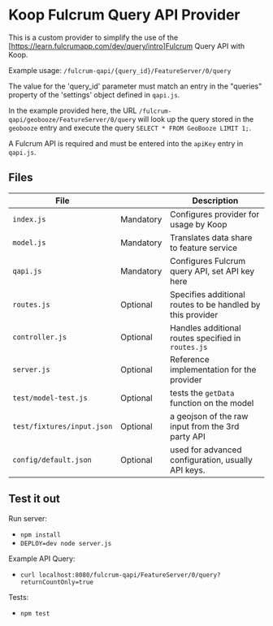 # Koop Fulcrum Query API Provider

This is a custom provider to simplify the use of the [https://learn.fulcrumapp.com/dev/query/intro]Fulcrum Query API with Koop.

Example usage: `/fulcrum-qapi/{query_id}/FeatureServer/0/query`

The value for the 'query_id' parameter must match an entry in the "queries" property of the 'settings' object defined in `qapi.js`.

In the example provided here, the URL `/fulcrum-qapi/geobooze/FeatureServer/0/query` will look up the query stored in the `geobooze` entry and execute the query `SELECT * FROM GeoBooze LIMIT 1;`.

A Fulcrum API is required and must be entered into the `apiKey` entry in `qapi.js`.

## Files

| File | | Description |
| --- | --- | --- |
| `index.js` | Mandatory | Configures provider for usage by Koop |
| `model.js` | Mandatory | Translates data share to feature service |
| `qapi.js` | Mandatory | Configures Fulcrum query API, set API key here |
| `routes.js` | Optional | Specifies additional routes to be handled by this provider |
| `controller.js` | Optional | Handles additional routes specified in `routes.js` |
| `server.js` | Optional | Reference implementation for the provider |
| `test/model-test.js` | Optional | tests the `getData` function on the model |
| `test/fixtures/input.json` | Optional | a geojson of the raw input from the 3rd party API |
| `config/default.json` | Optional | used for advanced configuration, usually API keys. |

## Test it out
Run server:
- `npm install`
- `DEPLOY=dev node server.js`

Example API Query:
- `curl localhost:8080/fulcrum-qapi/FeatureServer/0/query?returnCountOnly=true`

Tests:
- `npm test`
